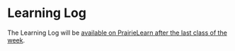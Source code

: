 # Learning Log

The Learning Log will be [available on PrairieLearn after the last class of the week](https://ca.prairielearn.com/pl/course_instance/2575/assessments).
